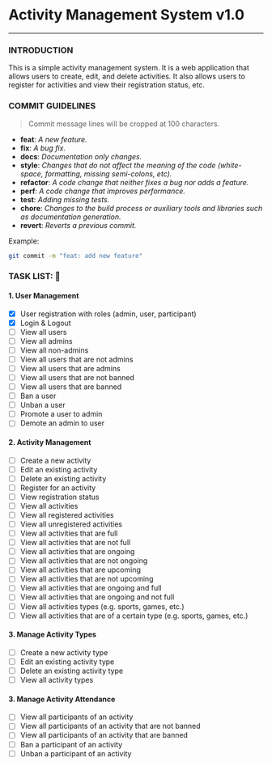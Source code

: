 # Activity Management System v1.0

---

### INTRODUCTION

This is a simple activity management system. It is a web application that allows users to create, edit, and delete
activities. It also allows users to register for activities and view their registration status, etc.

### COMMIT GUIDELINES

> Commit message lines will be cropped at 100 characters.

- **feat**: *A new feature.*
- **fix**: *A bug fix.*
- **docs**: *Documentation only changes.*
- **style**: *Changes that do not affect the meaning of the code (white-space, formatting, missing semi-colons, etc).*
- **refactor**: *A code change that neither fixes a bug nor adds a feature.*
- **perf**: *A code change that improves performance.*
- **test**: *Adding missing tests.*
- **chore**: *Changes to the build process or auxiliary tools and libraries such as documentation generation.*
- **revert**: *Reverts a previous commit.*

Example:

```bash
git commit -m "feat: add new feature"
```

### TASK LIST: 🔧

#### 1. User Management

- [x] User registration with roles (admin, user, participant)
- [x] Login & Logout
- [ ] View all users
- [ ] View all admins
- [ ] View all non-admins
- [ ] View all users that are not admins
- [ ] View all users that are admins
- [ ] View all users that are not banned
- [ ] View all users that are banned
- [ ] Ban a user
- [ ] Unban a user
- [ ] Promote a user to admin
- [ ] Demote an admin to user

#### 2. Activity Management

- [ ] Create a new activity
- [ ] Edit an existing activity
- [ ] Delete an existing activity
- [ ] Register for an activity
- [ ] View registration status
- [ ] View all activities
- [ ] View all registered activities
- [ ] View all unregistered activities
- [ ] View all activities that are full
- [ ] View all activities that are not full
- [ ] View all activities that are ongoing
- [ ] View all activities that are not ongoing
- [ ] View all activities that are upcoming
- [ ] View all activities that are not upcoming
- [ ] View all activities that are ongoing and full
- [ ] View all activities that are ongoing and not full
- [ ] View all activities types (e.g. sports, games, etc.)
- [ ] View all activities that are of a certain type (e.g. sports, games, etc.)

#### 3. Manage Activity Types

- [ ] Create a new activity type
- [ ] Edit an existing activity type
- [ ] Delete an existing activity type
- [ ] View all activity types

#### 3. Manage Activity Attendance

- [ ] View all participants of an activity
- [ ] View all participants of an activity that are not banned
- [ ] View all participants of an activity that are banned
- [ ] Ban a participant of an activity
- [ ] Unban a participant of an activity